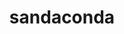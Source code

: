 ---
id: 844
title: sandaconda
types: [ground]
image: https://raw.githubusercontent.com/PokeAPI/sprites/master/sprites/pokemon/844.png
---